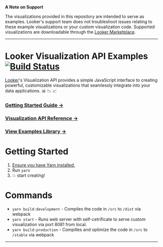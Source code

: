 **A Note on Support**

The visualizations provided in this repository are intended to serve as examples. Looker's support team does not troubleshoot issues relating to these example visualizations or your custom visualization code. Supported visualizations are downloadable through the [Looker Marketplace](https://docs.looker.com/data-modeling/marketplace). 

----

# Looker Visualization API Examples [![Build Status](https://travis-ci.org/looker/visualization-api-examples.svg?branch=master)](https://travis-ci.org/looker/visualization-api-examples)

[Looker](https://looker.com/)'s Visualization API provides a simple JavaScript interface to creating powerful, customizable visualizations that seamlessly integrate into your data applications. :bar_chart: :chart_with_downwards_trend: :chart_with_upwards_trend:

### [Getting Started Guide &rarr;](https://github.com/looker-open-source/custom_visualizations_v2/blob/master/docs/getting_started.md)

### [Visualization API Reference &rarr;](https://github.com/looker-open-source/custom_visualizations_v2/blob/master/docs/api_reference.md)

### [View Examples Library &rarr;](https://github.com/looker-open-source/custom_visualizations_v2/blob/master/src/examples)

# Getting Started

1. [Ensure you have Yarn installed.](https://yarnpkg.com)
2. Run `yarn`
3. :boom: start creating!

# Commands

* `yarn build:development` - Compiles the code in `/src` to `/dist` via webpack
* `yarn start` - Runs web server with self-cetrificate to serve custom visualization via port 8081 from local.
* `yarn build:production` - Compilles and optimize the code in `/src` to `/stable` via webpack


----


